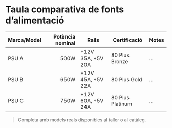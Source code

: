 # Taula comparativa de fonts d’alimentació

| Marca/Model | Potència nominal | Rails | Certificació | Notes |
|---|---:|---|---|---|
| PSU A | 500W | +12V 35A, +5V 20A | 80 Plus Bronze | ... |
| PSU B | 650W | +12V 45A, +5V 22A | 80 Plus Gold | ... |
| PSU C | 750W | +12V 60A, +5V 24A | 80 Plus Platinum | ... |

> Completa amb models reals disponibles al taller o al catàleg.
